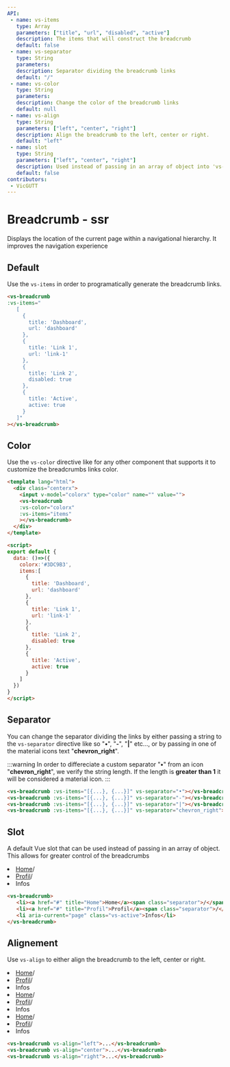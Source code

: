 ```yaml
---
API:
 - name: vs-items
   type: Array
   parameters: ["title", "url", "disabled", "active"]
   description: The items that will construct the breadcrumb
   default: false
 - name: vs-separator
   type: String
   parameters:
   description: Separator dividing the breadcrumb links
   default: "/"
 - name: vs-color
   type: String
   parameters:
   description: Change the color of the breadcrumb links
   default: null
 - name: vs-align
   type: String
   parameters: ["left", "center", "right"]
   description: Align the breadcrumb to the left, center or right.
   default: "left"
 - name: slot
   type: String
   parameters: ["left", "center", "right"]
   description: Used instead of passing in an array of object into 'vs-items'
   default: false
contributors:
 - VicGUTT
---
```


# Breadcrumb **- ssr**

<box header>

  Displays the location of the current page within a navigational hierarchy. It improves the navigation experience

</box>


<box>

## Default

<!-- The default breadcrumb comes with minimalist styling. More is not always better right ? -->
Use the `vs-items` in order to programatically generate the breadcrumb links.

<vuecode md center>
<div slot="demo">
<vs-breadcrumb
:vs-items="
   [
     {
       title: 'Dashboard',
       url: 'dashboard'
     },
     {
       title: 'Link 1',
       url: 'link-1'
     },
     {
       title: 'Link 2',
       disabled: true
     },
     {
       title: 'Active',
       active: true
     }
   ]"
></vs-breadcrumb>
</div>
<div slot="code">

```html
<vs-breadcrumb
:vs-items="
   [
     {
       title: 'Dashboard',
       url: 'dashboard'
     },
     {
       title: 'Link 1',
       url: 'link-1'
     },
     {
       title: 'Link 2',
       disabled: true
     },
     {
       title: 'Active',
       active: true
     }
   ]"
></vs-breadcrumb>
```

</div>
</vuecode>
</box>


<box>

## Color

Use the `vs-color` directive like for any other component that supports it to customize the breadcrumbs links color.

<vuecode md center>
<div slot="demo">
  <Demos-Breadcrumb-Color />
</div>

<div slot="code">

```html
<template lang="html">
  <div class="centerx">
    <input v-model="colorx" type="color" name="" value="">
    <vs-breadcrumb
    :vs-color="colorx"
    :vs-items="items"
    ></vs-breadcrumb>
  </div>
</template>

<script>
export default {
  data: ()=>({
    colorx:'#3DC9B3',
    items:[
      {
        title: 'Dashboard',
        url: 'dashboard'
      },
      {
        title: 'Link 1',
        url: 'link-1'
      },
      {
        title: 'Link 2',
        disabled: true
      },
      {
        title: 'Active',
        active: true
      }
    ]
  })
}
</script>
```

</div>
</vuecode>
</box>


<box>

## Separator

You can change the separator dividing the links by either passing a string to the `vs-separator` directive like so "**•**", "**-**", "**|**" etc..., or by passing in one of the material icons text "**chevron_right**".

:::warning
  In order to differeciate a custom separator "**•**" from an icon "**chevron_right**", we verify the string length. If the length is **greater than 1** it will be considered a material icon.
:::

<vuecode md center>
<div slot="demo">
<vs-breadcrumb vs-separator="•"
:vs-items="
   [
     {
       title: 'Dashboard',
       url: 'dashboard'
     },
     {
       title: 'Link 1',
       url: 'link-1'
     },
     {
       title: 'Link 2',
       disabled: true
     },
     {
       title: 'Active',
       active: true
     }
   ]"
></vs-breadcrumb>
<vs-breadcrumb vs-separator="-"
:vs-items="
   [
     {
       title: 'Dashboard',
       url: 'dashboard'
     },
     {
       title: 'Link 1',
       url: 'link-1'
     },
     {
       title: 'Link 2',
       disabled: true
     },
     {
       title: 'Active',
       active: true
     }
   ]"
></vs-breadcrumb>
<vs-breadcrumb vs-separator="|"
:vs-items="
   [
     {
       title: 'Dashboard',
       url: 'dashboard'
     },
     {
       title: 'Link 1',
       url: 'link-1'
     },
     {
       title: 'Link 2',
       disabled: true
     },
     {
       title: 'Active',
       active: true
     }
   ]"
></vs-breadcrumb>
<vs-breadcrumb vs-separator="chevron_right"
:vs-items="
   [
     {
       title: 'Dashboard',
       url: 'dashboard'
     },
     {
       title: 'Link 1',
       url: 'link-1'
     },
     {
       title: 'Link 2',
       disabled: true
     },
     {
       title: 'Active',
       active: true
     }
   ]"
></vs-breadcrumb>
</div>
<div slot="code">

```html
<vs-breadcrumb :vs-items="[{...}, {...}]" vs-separator="•"></vs-breadcrumb>
<vs-breadcrumb :vs-items="[{...}, {...}]" vs-separator="-"></vs-breadcrumb>
<vs-breadcrumb :vs-items="[{...}, {...}]" vs-separator="|"></vs-breadcrumb>
<vs-breadcrumb :vs-items="[{...}, {...}]" vs-separator="chevron_right"></vs-breadcrumb>
```

</div>
</vuecode>
</box>


<box>

## Slot

A default Vue slot that can be used instead of passing in an array of object. This allows for greater control of the breadcrumbs

<vuecode md center>
<div slot="demo">
<vs-breadcrumb>
   <li><a href="#" title="Home">Home</a><span class="separator">/</span></li>
   <li><a href="#" title="Profil">Profil</a><span class="separator">/</span></li>
   <li aria-current="page" class="vs-active">Infos</li>
</vs-breadcrumb>
</div>
<div slot="code">

```html
<vs-breadcrumb>
   <li><a href="#" title="Home">Home</a><span class="separator">/</span></li>
   <li><a href="#" title="Profil">Profil</a><span class="separator">/</span></li>
   <li aria-current="page" class="vs-active">Infos</li>
</vs-breadcrumb>
```

</div>
</vuecode>
</box>


<box>

## Alignement

Use `vs-align` to either align the breadcrumb to the left, center or right.

<vuecode md>
<div slot="demo">
<vs-breadcrumb vs-align="left">
   <li><a href="#" title="Home">Home</a><span class="separator">/</span></li>
   <li><a href="#" title="Profil">Profil</a><span class="separator">/</span></li>
   <li aria-current="page" class="vs-active">Infos</li>
</vs-breadcrumb>
<vs-breadcrumb vs-align="center">
   <li><a href="#" title="Home">Home</a><span class="separator">/</span></li>
   <li><a href="#" title="Profil">Profil</a><span class="separator">/</span></li>
   <li aria-current="page" class="vs-active">Infos</li>
</vs-breadcrumb>
<vs-breadcrumb vs-align="right">
   <li><a href="#" title="Home">Home</a><span class="separator">/</span></li>
   <li><a href="#" title="Profil">Profil</a><span class="separator">/</span></li>
   <li aria-current="page" class="vs-active">Infos</li>
</vs-breadcrumb>
</div>
<div slot="code">

```html
<vs-breadcrumb vs-align="left">...</vs-breadcrumb>
<vs-breadcrumb vs-align="center">...</vs-breadcrumb>
<vs-breadcrumb vs-align="right">...</vs-breadcrumb>
```

</div>
</vuecode>
</box>
